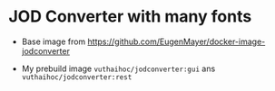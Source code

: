 # JOD Converter with many fonts

- Base image from https://github.com/EugenMayer/docker-image-jodconverter

- My prebuild image `vuthaihoc/jodconverter:gui` ans `vuthaihoc/jodconverter:rest`
